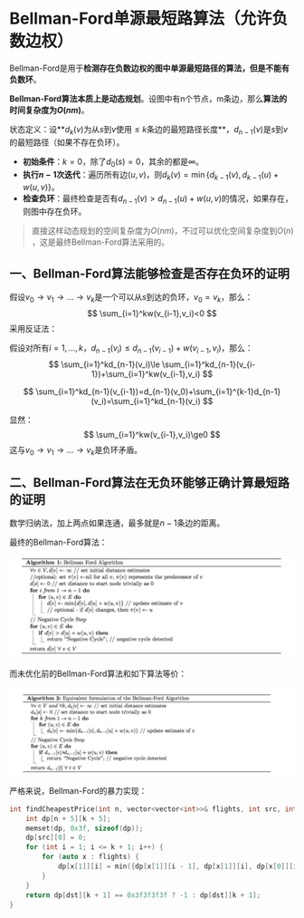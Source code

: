 # Bellman-Ford单源最短路算法（允许负数边权）

Bellman-Ford是用于**检测存在负数边权的图中单源最短路径的算法，但是不能有负数环**。

**Bellman-Ford算法本质上是动态规划**。设图中有n个节点，m条边，那么**算法的时间复杂度为$O(nm)$**。

状态定义：设**$d_{k}(v)$为从$s$到$v$使用$\le k$​条边的最短路径长度**，$d_{n-1}(v)$是$s$到$v$的最短路径（如果不存在负环）。

+ **初始条件**：$k=0$，除了$d_{0}(s)=0$，其余的都是$\infty$。
+ **执行$n-1$次迭代**：遍历所有边$(u,v)$，则$d_{k}(v)=\min\{d_{k-1}(v),d_{k-1}(u)+w(u,v)\}$​​。
+ **检查负环**：最终检查是否有$d_{n-1}(v)>d_{n-1}(u)+w(u,v)$​的情况，如果存在，则图中存在负环。

> 直接这样动态规划的空间复杂度为$O(nm)$，不过可以优化空间复杂度到$O(n)$​，这是最终Bellman-Ford算法采用的。

## 一、Bellman-Ford算法能够检查是否存在负环的证明

假设$v_0\to v_1\to ...\to v_k$是一个可以从$s$到达的负环，$v_0=v_k$，那么：
$$
\sum_{i=1}^kw(v_{i-1},v_i)<0
$$
采用反证法：

假设对所有$i=1,...,k$，$d_{n-1}(v_i)\le d_{n-1}(v_{i-1})+w(v_{i-1},v_i)$，那么：
$$
\sum_{i=1}^kd_{n-1}(v_i)\le \sum_{i=1}^kd_{n-1}(v_{i-1})+\sum_{i=1}^kw(v_{i-1},v_i)
$$

$$
\sum_{i=1}^kd_{n-1}(v_{i-1})=d_{n-1}(v_0)+\sum_{i=1}^{k-1}d_{n-1}(v_i)=\sum_{i=1}^kd_{n-1}(v_i)
$$

显然：
$$
\sum_{i=1}^kw(v_{i-1},v_i)\ge0
$$
这与$v_0\to v_1\to ... \to v_k$是负环矛盾。



## 二、Bellman-Ford算法在无负环能够正确计算最短路的证明

数学归纳法，加上两点如果连通，最多就是$n-1$条边的距离。



最终的Bellman-Ford算法：

![](./Bellman-Ford-optimized.png)



而未优化前的Bellman-Ford算法和如下算法等价：

![](./Bellman-Ford-dynamic-programming-original.png)



严格来说，Bellman-Ford的暴力实现：

```c++
int findCheapestPrice(int n, vector<vector<int>>& flights, int src, int dst, int k) {
    int dp[n + 5][k + 5];
    memset(dp, 0x3f, sizeof(dp));
    dp[src][0] = 0;
    for (int i = 1; i <= k + 1; i++) {
        for (auto x : flights) {
            dp[x[1]][i] = min({dp[x[1]][i - 1], dp[x[1]][i], dp[x[0]][i - 1] + x[2]});
        }
    }
    return dp[dst][k + 1] == 0x3f3f3f3f ? -1 : dp[dst][k + 1];
}
```

